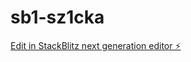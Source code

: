 # sb1-sz1cka

[Edit in StackBlitz next generation editor ⚡️](https://stackblitz.com/~/github.com/onotakuy/sb1-sz1cka)